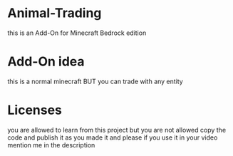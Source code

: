 # Animal-Trading
this is an Add-On for Minecraft Bedrock edition

# Add-On idea
this is a normal minecraft BUT you can trade with any entity

# Licenses

you are allowed to learn from this project but you are not allowed copy the code and publish it as you made it
and please if you use it in your video mention me in the description 
